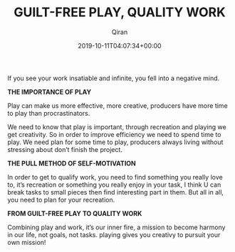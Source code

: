 ﻿---
title: GUILT-FREE PLAY, QUALITY WORK
author: Qiran
type: post
date: 2019-10-11T04:07:34+00:00
aliases: ["/guilt-free-play-quality-work/"]
categories:
  - The Now Habit

---
If you see your work insatiable and infinite, you fell into a negative mind.

**THE IMPORTANCE OF PLAY**

Play can make us more effective, more creative, producers have more time to play than procrastinators.

We need to know that play is important, through recreation and playing we get creativity. So in order to improve efficiency we need to spend time to play. We need plan for some time to play, producers always living without stressing about don&#8217;t finish the project.

**THE PULL METHOD OF SELF-MOTIVATION**

In order to get to qualify work, you need to find something you really love to, it&#8217;s recreation or something you really enjoy in your task, I think U can break tasks to small pieces then find interesting part in them. But all in all, you need to plan for your recreation.

**FROM GUILT-FREE PLAY TO QUALITY WORK**

Combining play and work, it&#8217;s our inner fire, a mission to become harmony in our life, not goals, not tasks. playing gives you creativy to pursuit your own mission!
